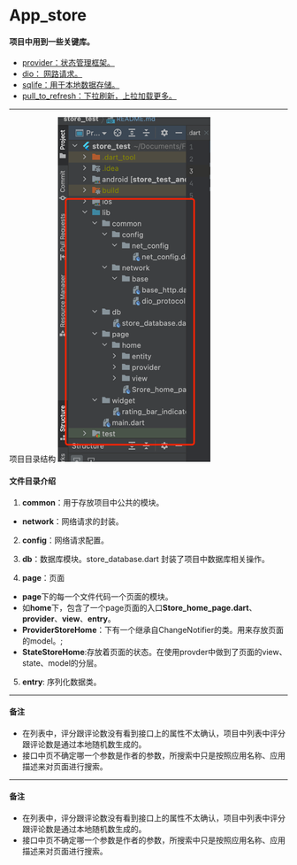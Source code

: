 # App_store

#### 项目中用到一些关键库。
- [provider：状态管理框架。](https://pub.flutter-io.cn/packages/provider)
- [dio： 网路请求。](https://pub.flutter-io.cn/packages/dio)
- [sqlife：用于本地数据存储。](https://pub.flutter-io.cn/packages/sqflite)
- [pull_to_refresh：下拉刷新，上拉加载更多。](https://pub.flutter-io.cn/packages/pull_to_refresh)

---

项目目录结构
![](.README_images/3c9d0064.png)

#### 文件目录介绍
1.  **common**：用于存放项目中公共的模块。
  - **network**：网络请求的封装。
2. **config**：网络请求配置。

3. **db**：数据库模块。store_database.dart 封装了项目中数据库相关操作。
4. **page**：页面
  - **page**下的每一个文件代码一个页面的模块。
  - 如**home**下，包含了一个page页面的入口**Store_home_page.dart**、**provider**、**view**、**entry**。
  - **ProviderStoreHome**：下有一个继承自ChangeNotifier的类。用来存放页面的model。;
  - **StateStoreHome**:存放着页面的状态。在使用provder中做到了页面的view、state、model的分层。
5. **entry**: 序列化数据类。

---

####  备注
-  在列表中，评分跟评论数没有看到接口上的属性不太确认，项目中列表中评分跟评论数是通过本地随机数生成的。
-  接口中页不确定哪一个参数是作者的参数，所搜索中只是按照应用名称、应用描述来对页面进行搜索。

---

####  备注
-  在列表中，评分跟评论数没有看到接口上的属性不太确认，项目中列表中评分跟评论数是通过本地随机数生成的。
-  接口中页不确定哪一个参数是作者的参数，所搜索中只是按照应用名称、应用描述来对页面进行搜索。
 

